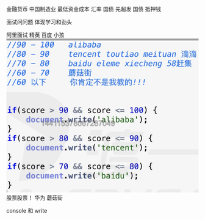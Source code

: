 金融货币
中国制造业
最低资金成本
汇率 国债 
先超发
国债 抵押钱

面试问问题 体现学习和劲头

阿里面试 精英
百度 小孩
![](2023-03-22-01-10-31.png)
股票股票！
华为
蘑菇街

console 和 write
